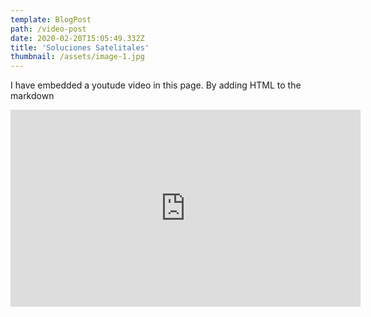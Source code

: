 ```yaml
---
template: BlogPost
path: /video-post
date: 2020-02-20T15:05:49.332Z
title: 'Soluciones Satelitales'
thumbnail: /assets/image-1.jpg
---
```


I have embedded a youtude video in this page. By adding HTML to the markdown

<iframe width="560" height="315" src="https://www.youtube.com/embed/ZZY-Ytrw2co" frameborder="0" allow="accelerometer; autoplay; encrypted-media; gyroscope; picture-in-picture" allowfullscreen></iframe>
